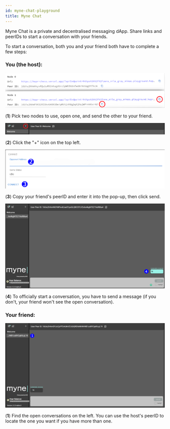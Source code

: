 ```yaml
---
id: myne-chat-playground
title: Myne Chat
---
```


Myne Chat is a private and decentralised messaging dApp. Share links and peerIDs to start a conversation with your friends.

To start a conversation, both you and your friend both have to complete a few steps:

### You (the host):

![Myne Chat two nodes](./images-dApps/mynechat-two-nodes-2.png)

(**1**) Pick two nodes to use, open one, and send the other to your friend.

![Myne Chat open pop-up](./images-dApps/mynechat-plus-circled.png)

(**2**) Click the "+" icon on the top left.

![Myne Chat start conversation](./images-dApps/chess-connect-pop-up-2.png)

(**3**) Copy your friend's peerID and enter it into the pop-up, then click send.

![Myne Chat open conversation](./images-dApps/mynechat-sent-message.png)

(**4**) To officially start a conversation, you have to send a message (if you don't, your friend won't see the open conversation).

### Your friend:

![Mynechat find conversation](./images-dApps/myne-chat-open-conversations.png)

(**1**) Find the open conversations on the left. You can use the host's peerID to locate the one you want if you have more than one.
